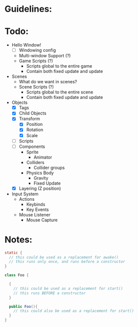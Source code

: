 # Guidelines:


# Todo:
- Hello Window!
  - [ ] Windowing config
  - Multi-window Support (?)
  - Game Scripts (?)
    - Scripts global to the entire game
    - Contain both fixed update and update
- Scenes
  - What do we want in scenes?
  - Scene Scripts (?)
    - Scripts global to the entire scene
    - Contain both fixed update and update
- Objects
  - [X] Tags
  - [X] Child Objects
  - [X] Transform
    - [X] Position
    - [X] Rotation
    - [X] Scale
  - [ ] Scripts
  - [ ] Components
    - Sprite
      - Animator
    - Colliders
      - Collider groups
    - Physics Body
      - Gravity
      - Fixed Update
  - [X] Layering (Z position)
- Input System
  - Actions
    - Keybinds
    - Key Events
  - Mouse Listener
    - Mouse Capture


# Notes:

```java
static {
  // this could be used as a replacement for awake()
  // this runs only once, and runs before a constructor
}

class Foo {

  {
    // this could be used as a replacement for start()
    // this runs BEFORE a constructor
  }

  public Foo(){
    // this could also be used as a replacement for start()
  }
}
```